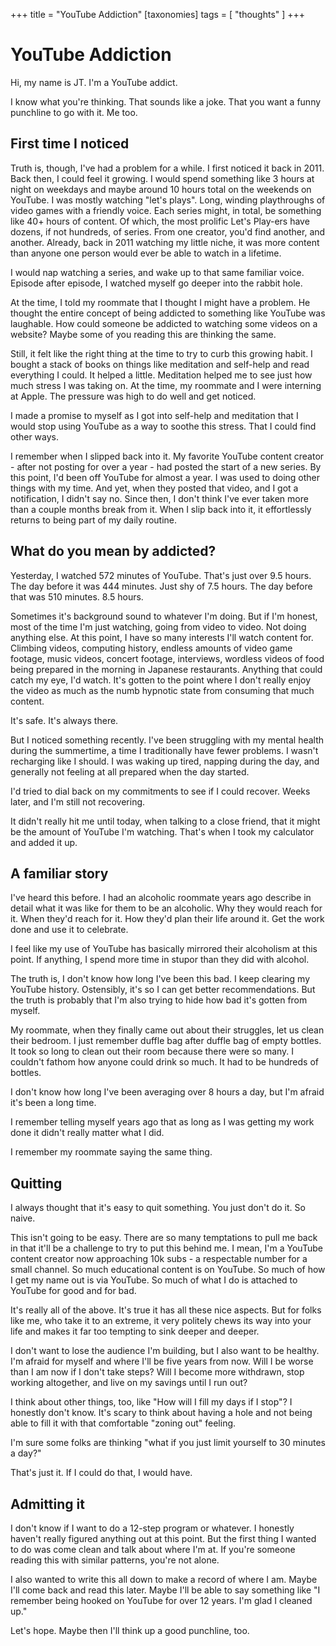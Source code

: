 +++
title = "YouTube Addiction"
[taxonomies]
tags = [ "thoughts" ]
+++

# YouTube Addiction

Hi, my name is JT. I'm a YouTube addict.

I know what you're thinking. That sounds like a joke. That you want a funny punchline to go with it. Me too.

## First time I noticed

Truth is, though, I've had a problem for a while. I first noticed it back in 2011. Back then, I could feel it growing. I would spend something like 3 hours at night on weekdays and maybe around 10 hours total on the weekends on YouTube. I was mostly watching "let's plays". Long, winding playthroughs of video games with a friendly voice. Each series might, in total, be something like 40+ hours of content. Of which, the most prolific Let's Play-ers have dozens, if not hundreds, of series. From one creator, you'd find another, and another. Already, back in 2011 watching my little niche, it was more content than anyone one person would ever be able to watch in a lifetime.

I would nap watching a series, and wake up to that same familiar voice. Episode after episode, I watched myself go deeper into the rabbit hole.

At the time, I told my roommate that I thought I might have a problem. He thought the entire concept of being addicted to something like YouTube was laughable. How could someone be addicted to watching some videos on a website? Maybe some of you reading this are thinking the same.

Still, it felt like the right thing at the time to try to curb this growing habit. I bought a stack of books on things like meditation and self-help and read everything I could. It helped a little. Meditation helped me to see just how much stress I was taking on. At the time, my roommate and I were interning at Apple. The pressure was high to do well and get noticed.

I made a promise to myself as I got into self-help and meditation that I would stop using YouTube as a way to soothe this stress. That I could find other ways.

I remember when I slipped back into it. My favorite YouTube content creator - after not posting for over a year - had posted the start of a new series. By this point, I'd been off YouTube for almost a year. I was used to doing other things with my time. And yet, when they posted that video, and I got a notification, I didn't say no. Since then, I don't think I've ever taken more than a couple months break from it. When I slip back into it, it effortlessly returns to being part of my daily routine.

## What do you mean by addicted?

Yesterday, I watched 572 minutes of YouTube. That's just over 9.5 hours. The day before it was 444 minutes. Just shy of 7.5 hours. The day before that was 510 minutes. 8.5 hours.

Sometimes it's background sound to whatever I'm doing. But if I'm honest, most of the time I'm just watching, going from video to video. Not doing anything else. At this point, I have so many interests I'll watch content for. Climbing videos, computing history, endless amounts of video game footage, music videos, concert footage, interviews, wordless videos of food being prepared in the morning in Japanese restaurants. Anything that could catch my eye, I'd watch. It's gotten to the point where I don't really enjoy the video as much as the numb hypnotic state from consuming that much content.

It's safe. It's always there.

But I noticed something recently. I've been struggling with my mental health during the summertime, a time I traditionally have fewer problems. I wasn't recharging like I should. I was waking up tired, napping during the day, and generally not feeling at all prepared when the day started.

I'd tried to dial back on my commitments to see if I could recover. Weeks later, and I'm still not recovering.

It didn't really hit me until today, when talking to a close friend, that it might be the amount of YouTube I'm watching. That's when I took my calculator and added it up.

## A familiar story

I've heard this before. I had an alcoholic roommate years ago describe in detail what it was like for them to be an alcoholic. Why they would reach for it. When they'd reach for it. How they'd plan their life around it. Get the work done and use it to celebrate.

I feel like my use of YouTube has basically mirrored their alcoholism at this point. If anything, I spend more time in stupor than they did with alcohol.

The truth is, I don't know how long I've been this bad. I keep clearing my YouTube history. Ostensibly, it's so I can get better recommendations. But the truth is probably that I'm also trying to hide how bad it's gotten from myself.

My roommate, when they finally came out about their struggles, let us clean their bedroom. I just remember duffle bag after duffle bag of empty bottles. It took so long to clean out their room because there were so many. I couldn't fathom how anyone could drink so much. It had to be hundreds of bottles.

I don't know how long I've been averaging over 8 hours a day, but I'm afraid it's been a long time.

I remember telling myself years ago that as long as I was getting my work done it didn't really matter what I did.

I remember my roommate saying the same thing.

## Quitting

I always thought that it's easy to quit something. You just don't do it. So naive.

This isn't going to be easy. There are so many temptations to pull me back in that it'll be a challenge to try to put this behind me. I mean, I'm a YouTube content creator now approaching 10k subs - a respectable number for a small channel. So much educational content is on YouTube. So much of how I get my name out is via YouTube. So much of what I do is attached to YouTube for good and for bad.

It's really all of the above. It's true it has all these nice aspects. But for folks like me, who take it to an extreme, it very politely chews its way into your life and makes it far too tempting to sink deeper and deeper.

I don't want to lose the audience I'm building, but I also want to be healthy. I'm afraid for myself and where I'll be five years from now. Will I be worse than I am now if I don't take steps? Will I become more withdrawn, stop working altogether, and live on my savings until I run out?

I think about other things, too, like "How will I fill my days if I stop"? I honestly don't know. It's scary to think about having a hole and not being able to fill it with that comfortable "zoning out" feeling.

I'm sure some folks are thinking "what if you just limit yourself to 30 minutes a day?" 

That's just it. If I could do that, I would have.

## Admitting it

I don't know if I want to do a 12-step program or whatever. I honestly haven't really figured anything out at this point. But the first thing I wanted to do was come clean and talk about where I'm at. If you're someone reading this with similar patterns, you're not alone.

I also wanted to write this all down to make a record of where I am. Maybe I'll come back and read this later. Maybe I'll be able to say something like "I remember being hooked on YouTube for over 12 years. I'm glad I cleaned up."

Let's hope. Maybe then I'll think up a good punchline, too.